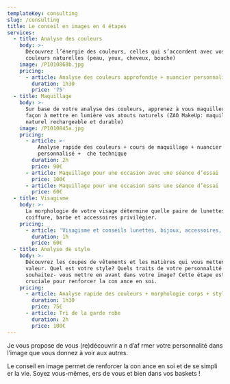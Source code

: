 ```yaml
---
templateKey: consulting
slug: /consulting
title: Le conseil en images en 4 étapes
services:
  - title: Analyse des couleurs
    body: >-
      Découvrez l’énergie des couleurs, celles qui s’accordent avec vos
      couleurs naturelles (peau, yeux, cheveux, bouche)
    image: /P1010868b.jpg
    pricing:
      - article: Analyse des couleurs approfondie + nuancier personnalisé
        duration: 1h30
        price: '75'
  - title: Maquillage
    body: >-
      Sur base de votre analyse des couleurs, apprenez à vous maquiller de
      façon à mettre en lumière vos atouts naturels (ZAO MakeUp: maquillage
      naturel rechargeable et durable)
    image: /P1010845a.jpg
    pricing:
      - article: >-
          Analyse rapide des couleurs + cours de maquillage + nuancier
          personnalisé +  che technique
        duration: 2h
        price: 90€
      - article: Maquillage pour une occasion avec une séance d’essai
        price: 100€
      - article: Maquillage pour une occasion sans une séance d’essai
        price: 60€
  - title: Visagisme
    body: >-
      La morphologie de votre visage détermine quelle paire de lunettes,
      coiffure, barbe et accessoires privilégier.
    pricing:
      - article: 'Visagisme et conseils lunettes, bijoux, accessoires, coiffure'
        duration: 1h
        price: 60€
  - title: Analyse de style
    body: >-
      Découvrez les coupes de vêtements et les matières qui vous mettent en
      valeur. Quel est votre style? Quels traits de votre personnalité
      souhaitez- vous mettre en avant dans votre image? Cette étape est
      cruciale pour renforcer la con ance en soi.
    pricing:
      - article: Analyse rapide des couleurs + morphologie corps + style
        duration: 1h30
        price: 75€
      - article: Tri de la garde robe
        duration: 2h
        price: 100€
---
```

Je vous propose de vous (re)découvrir a n d’af rmer votre personnalité dans l’image que vous donnez à voir aux autres.

Le conseil en image permet de renforcer la con ance en soi et de se simpli er la vie. Soyez vous-mêmes,  ers de vous et bien dans vos baskets !
